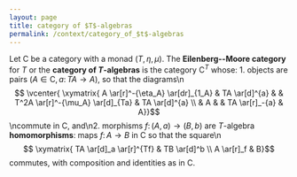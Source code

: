 ```yaml
---
layout: page
title: category of $T$-algebras
permalink: /context/category_of_$t$-algebras
---
```

Let $\mathsf{C}$ be a category with a monad $(T,\eta,\mu)$. The **Eilenberg--Moore category** for $T$ or the **category of $T$-algebras** is the category $\mathsf{C}^T$ whose: 1. objects are pairs $(A \in \mathsf{C}, a \colon TA \to A)$, so that the diagrams\n$$ \vcenter{ \xymatrix{ A \ar[r]^-{\eta_A} \ar[dr]_{1_A} & TA \ar[d]^{a} & & T^2A \ar[r]^-{\mu_A} \ar[d]_{Ta} & TA \ar[d]^{a} \\ & A & & TA \ar[r]_-{a} & A}}$$\ncommute in $\mathsf{C}$, and\n2. morphisms $f \colon (A,a) \to (B,b)$ are $T$-algebra **homomorphisms**: maps $f \colon A \to B$ in $\mathsf{C}$ so that the square\n$$ \xymatrix{ TA \ar[d]_a \ar[r]^{Tf} & TB \ar[d]^b \\ A \ar[r]_f & B}$$ commutes,  with composition and identities as in $\mathsf{C}$.
